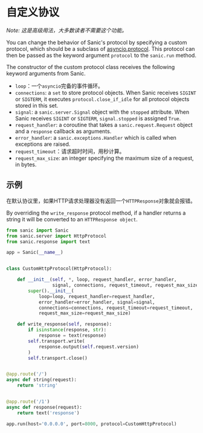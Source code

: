 # 自定义协议

*Note: 这是高级用法，大多数读者不需要这个功能。*

You can change the behavior of Sanic's protocol by specifying a custom
protocol, which should be a subclass
of
[asyncio.protocol](https://docs.python.org/3/library/asyncio-protocol.html#protocol-classes).
This protocol can then be passed as the keyword argument `protocol` to the `sanic.run` method.

The constructor of the custom protocol class receives the following keyword
arguments from Sanic.

- `loop`：一个`asyncio`完备的事件循环。
- `connections`: a `set` to store protocol objects. When Sanic receives
  `SIGINT` or `SIGTERM`, it executes `protocol.close_if_idle` for all protocol
  objects stored in this set.
- `signal`: a `sanic.server.Signal` object with the `stopped` attribute. When
  Sanic receives `SIGINT` or `SIGTERM`, `signal.stopped` is assigned `True`.
- `request_handler`: a coroutine that takes a `sanic.request.Request` object
  and a `response` callback as arguments.
- `error_handler`: a `sanic.exceptions.Handler` which is called when exceptions
  are raised.
- `request_timeout`：请求超时时间，用秒计算。
- `request_max_size`: an integer specifying the maximum size of a request, in bytes.

## 示例

在默认协议里，如果HTTP请求处理器没有返回一个`HTTPResponse`对象就会报错。

By overriding the `write_response` protocol method, if a handler returns a
string it will be converted to an `HTTPResponse object`.

```python
from sanic import Sanic
from sanic.server import HttpProtocol
from sanic.response import text

app = Sanic(__name__)


class CustomHttpProtocol(HttpProtocol):

    def __init__(self, *, loop, request_handler, error_handler,
                 signal, connections, request_timeout, request_max_size):
        super().__init__(
            loop=loop, request_handler=request_handler,
            error_handler=error_handler, signal=signal,
            connections=connections, request_timeout=request_timeout,
            request_max_size=request_max_size)

    def write_response(self, response):
        if isinstance(response, str):
            response = text(response)
        self.transport.write(
            response.output(self.request.version)
        )
        self.transport.close()


@app.route('/')
async def string(request):
    return 'string'


@app.route('/1')
async def response(request):
    return text('response')

app.run(host='0.0.0.0', port=8000, protocol=CustomHttpProtocol)
```
